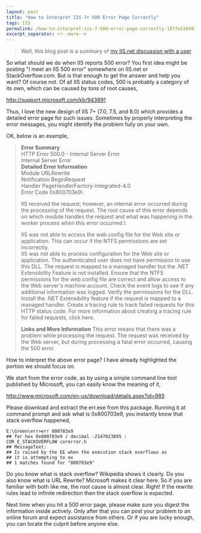 ```yaml
---
layout: post
title: "How to Interpret IIS 7+ 500 Error Page Correctly"
tags: IIS
permalink: /how-to-interpret-iis-7-500-error-page-correctly-187fe536993c
excerpt_separator: <!--more-->
---
```

> Well, this blog post is a summary of [my IIS.net discussion with a user](http://forums.iis.net/t/1198073.aspx/1?Orginal+Url+are+written+instead+of+User+Friendly+Url+in+log+on+IIS+7+5+when+using+Current+RewritePath+).

So what should we do when IIS reports 500 error? You first idea might be posting "I meet an IIS 500 error" somewhere on IIS.net or StackOverflow.com. But is that enough to get the answer and help you want? Of course not. Of all IIS status codes, 500 is probably a category of its own, which can be caused by tons of root causes,

http://support.microsoft.com/kb/943891

Thus, I love the new design of IIS 7+ (7.0, 7.5, and 8.0) which provides a detailed error page for such issues. Sometimes by properly interpreting the error messages, you might identify the problem fully on your own.
<!--more-->

OK, below is an example,

> **Error Summary**\
> HTTP Error 500.0 - Internal Server Error\
> Internal Server Error\
> **Detailed Error Information**\
> Module URLRewrite\
> Notification BeginRequest\
> Handler PageHandlerFactory-Integrated-4.0\
> Error Code 0x800703e9\
>
> IIS received the request; however, an internal error occurred during the processing of the request. The root cause of this error depends on which module handles the request and what was happening in the worker process when this error occurred.\
>
> IIS was not able to access the web.config file for the Web site or application. This can occur if the NTFS permissions are set incorrectly.\
> IIS was not able to process configuration for the Web site or application.
> The authenticated user does not have permission to use this DLL.
> The request is mapped to a managed handler but the .NET Extensibility Feature is not installed.
> Ensure that the NTFS permissions for the web.config file are correct and allow access to the Web server's machine account.
> Check the event logs to see if any additional information was logged.
> Verify the permissions for the DLL.
> Install the .NET Extensibility feature if the request is mapped to a managed handler.
> Create a tracing rule to track failed requests for this HTTP status code. For more information about creating a tracing rule for failed requests, click here.
>
> **Links and More Information** This error means that there was a problem while processing the request. The request was received by the Web server, but during processing a fatal error occurred, causing the 500 error.

How to interpret the above error page? I have already highlighted the portion we should focus on.

We start from the error code, as by using a simple command line tool published by Microsoft, you can easily know the meaning of it,

http://www.microsoft.com/en-us/download/details.aspx?id=985

Please download and extract the err.exe from this package. Running it at command prompt and ask what is 0x800703e9, you instantly know that stack overflow happened,

``` text
E:\Green\err>err 800703e9
## for hex 0x800703e9 / decimal -2147023895 :
COR_E_STACKOVERFLOW corerror.h
## MessageText:
## Is raised by the EE when the execution stack overflows as
## it is attempting to ex
## 1 matches found for "800703e9"
```

Do you know what is stack overflow? Wikipedia shows it clearly. Do you also know what is URL Rewrite? Microsoft makes it clear here. So if you are familiar with both like me, the root cause is almost clear. Right! If the rewrite rules lead to infinite redirection then the stack overflow is expected.

Next time when you hit a 500 error page, please make sure you digest the information inside actively. Only after that you can post your problem to an online forum and expect assistance from others. Or if you are lucky enough, you can locate the culprit before anyone else.
